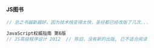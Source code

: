 #### JS图书

```js
// 总之书越新越好，因为技术栈变得太快，圣经都已经改版了几次...

JavaScript权威指南 第6版
// JS高级程序设计 2012  // 陈旧，没有新的出版, 已不适合阅读
```



